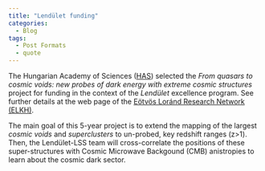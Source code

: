 ```yaml
---
title: "Lendület funding"
categories:
  - Blog
tags:
  - Post Formats
  - quote
---
```


The Hungarian Academy of Sciences ([HAS](https://mta.hu/english)) selected the _From quasars to cosmic voids: new probes of dark energy with extreme cosmic structures_ project for funding in the context of the _Lendület_ excellence program. See further details at the web page of the [Eötvös Loránd Research Network (ELKH)](https://elkh.org/en/news/eight-new-elkh-research-groups-win-grant-to-start-work-as-part-of-the-2022-mta-lendulet-momentum-program/).

The main goal of this 5-year project is to extend the mapping of the largest _cosmic voids_ and _superclusters_ to un-probed, key redshift ranges (z>1). Then, the Lendület-LSS team will cross-correlate the positions of these super-structures with Cosmic Microwave Backgound (CMB) anistropies to learn about the cosmic dark sector. 
